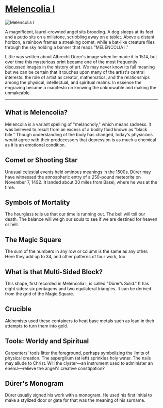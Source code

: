 # [Melencolia I](http://artsmia.github.io/griot/#/o/113568)
![Melencolia I](http://api.artsmia.org/images/113568/large.jpg)

A magnificent, laurel-crowned angel sits brooding. A dog sleeps at its feet and a putto sits on a millstone, scribbling away on a tablet. Above a distant horizon, a rainbow frames a streaking comet, while a bat-like creature flies through the sky holding a banner that reads "MELENCOLIA I."

Little was written about Albrecht Dürer's image when he made it in 1514, but over time this mysterious print became one of the most frequently discussed images in the history of art. We may never know its full meaning but we can be certain that it touches upon many of the artist's central interests: the role of artist as creator, mathematics, and the relationships among the physical, intellectual, and spiritual realms. In essence the engraving became a manifesto on knowing the unknowable and making the unmakeable.

---

## What is Melencolia?

Melencolia is a variant spelling of "melancholy," which means sadness. It was believed to result from an excess of a bodily fluid known as "black bile." Though understanding of the body has changed, today's physicians would agree with their predecessors that depression is as much a chemical as it is an emotional condition.

## Comet or Shooting Star

Unusual celestial events held ominous meanings in the 1500s. Dürer may have witnessed the atmospheric entry of a 250-pound meteorite on November 7, 1492. It landed about 30 miles from Basel, where he was at the time.

## Symbols of Mortality

The hourglass tells us that our time is running out. The bell will toll our death. The balance will weigh our souls to see if we are destined for heaven or hell.

## The Magic Square

The sum of the numbers in any row or column is the same as any other. Here they add up to 34, and other patterns of four work, too.

## What is that Multi-Sided Block?

This shape, first recorded in Melencolia I, is called "Dürer’s Solid." It has eight sides: six pentagons and two equilateral triangles. It can be derived from the grid of the Magic Square.

## Crucible

Alchemists used these containers to heat base metals such as lead in their attempts to turn them into gold.

## Tools: Worldy and Spiritual

Carpenters' tools litter the foreground, perhaps symbolizing the limits of physical creation. The aspergillum (at left) sprinkles holy water. The nails may allude to Christ. Will the clyster—an instrument used to administer an enema—relieve the angel's creative constipation?

## Dürer's Monogram

Dürer usually signed his work with a monogram. He used his first initial to make a stylized door or gate for that was the meaning of his surname.
